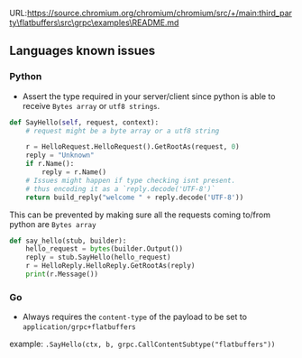 URL:https://source.chromium.org/chromium/chromium/src/+/main:third_party\flatbuffers\src\grpc\examples\README.md
## Languages known issues

### Python

- Assert the type required in your server/client since python is able to receive `Bytes array` or `utf8 strings`.

```python
def SayHello(self, request, context):
    # request might be a byte array or a utf8 string

    r = HelloRequest.HelloRequest().GetRootAs(request, 0)
    reply = "Unknown"
    if r.Name():
        reply = r.Name()
    # Issues might happen if type checking isnt present.
    # thus encoding it as a `reply.decode('UTF-8')`
    return build_reply("welcome " + reply.decode('UTF-8'))

```

This can be prevented by making sure all the requests coming to/from python are `Bytes array`

```python
def say_hello(stub, builder):
    hello_request = bytes(builder.Output())
    reply = stub.SayHello(hello_request)
    r = HelloReply.HelloReply.GetRootAs(reply)
    print(r.Message())
```

### Go

- Always requires the `content-type` of the payload to be set to `application/grpc+flatbuffers`

example: `.SayHello(ctx, b, grpc.CallContentSubtype("flatbuffers"))`